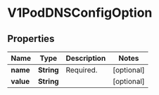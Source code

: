 
# V1PodDNSConfigOption

## Properties
Name | Type | Description | Notes
------------ | ------------- | ------------- | -------------
**name** | **String** | Required. |  [optional]
**value** | **String** |  |  [optional]



